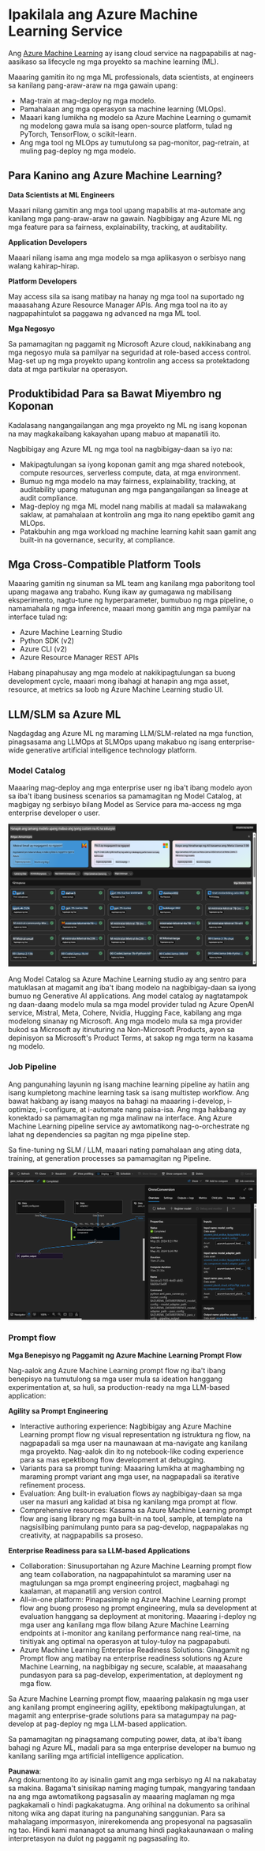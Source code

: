 # **Ipakilala ang Azure Machine Learning Service**

Ang [Azure Machine Learning](https://ml.azure.com?WT.mc_id=aiml-138114-kinfeylo) ay isang cloud service na nagpapabilis at nag-aasikaso sa lifecycle ng mga proyekto sa machine learning (ML).

Maaaring gamitin ito ng mga ML professionals, data scientists, at engineers sa kanilang pang-araw-araw na mga gawain upang:

- Mag-train at mag-deploy ng mga modelo. 
- Pamahalaan ang mga operasyon sa machine learning (MLOps).
- Maaari kang lumikha ng modelo sa Azure Machine Learning o gumamit ng modelong gawa mula sa isang open-source platform, tulad ng PyTorch, TensorFlow, o scikit-learn.
- Ang mga tool ng MLOps ay tumutulong sa pag-monitor, pag-retrain, at muling pag-deploy ng mga modelo.

## Para Kanino ang Azure Machine Learning?

**Data Scientists at ML Engineers**

Maaari nilang gamitin ang mga tool upang mapabilis at ma-automate ang kanilang mga pang-araw-araw na gawain. 
Nagbibigay ang Azure ML ng mga feature para sa fairness, explainability, tracking, at auditability.

**Application Developers**

Maaari nilang isama ang mga modelo sa mga aplikasyon o serbisyo nang walang kahirap-hirap.

**Platform Developers**

May access sila sa isang matibay na hanay ng mga tool na suportado ng maaasahang Azure Resource Manager APIs. 
Ang mga tool na ito ay nagpapahintulot sa paggawa ng advanced na mga ML tool.

**Mga Negosyo**

Sa pamamagitan ng paggamit ng Microsoft Azure cloud, nakikinabang ang mga negosyo mula sa pamilyar na seguridad at role-based access control. 
Mag-set up ng mga proyekto upang kontrolin ang access sa protektadong data at mga partikular na operasyon.

## Produktibidad Para sa Bawat Miyembro ng Koponan

Kadalasang nangangailangan ang mga proyekto ng ML ng isang koponan na may magkakaibang kakayahan upang mabuo at mapanatili ito.

Nagbibigay ang Azure ML ng mga tool na nagbibigay-daan sa iyo na:
- Makipagtulungan sa iyong koponan gamit ang mga shared notebook, compute resources, serverless compute, data, at mga environment.
- Bumuo ng mga modelo na may fairness, explainability, tracking, at auditability upang matugunan ang mga pangangailangan sa lineage at audit compliance.
- Mag-deploy ng mga ML model nang mabilis at madali sa malawakang saklaw, at pamahalaan at kontrolin ang mga ito nang epektibo gamit ang MLOps.
- Patakbuhin ang mga workload ng machine learning kahit saan gamit ang built-in na governance, security, at compliance.

## Mga Cross-Compatible Platform Tools

Maaaring gamitin ng sinuman sa ML team ang kanilang mga paboritong tool upang magawa ang trabaho. 
Kung ikaw ay gumagawa ng mabilisang eksperimento, nagtu-tune ng hyperparameter, bumubuo ng mga pipeline, o namamahala ng mga inference, maaari mong gamitin ang mga pamilyar na interface tulad ng:
- Azure Machine Learning Studio
- Python SDK (v2)
- Azure CLI (v2)
- Azure Resource Manager REST APIs

Habang pinapahusay ang mga modelo at nakikipagtulungan sa buong development cycle, maaari mong ibahagi at hanapin ang mga asset, resource, at metrics sa loob ng Azure Machine Learning studio UI.

## **LLM/SLM sa Azure ML**

Nagdagdag ang Azure ML ng maraming LLM/SLM-related na mga function, pinagsasama ang LLMOps at SLMOps upang makabuo ng isang enterprise-wide generative artificial intelligence technology platform.

### **Model Catalog**

Maaaring mag-deploy ang mga enterprise user ng iba't ibang modelo ayon sa iba't ibang business scenarios sa pamamagitan ng Model Catalog, at magbigay ng serbisyo bilang Model as Service para ma-access ng mga enterprise developer o user.

![models](../../../../translated_images/models.2450411eac222e539ffb55785a8f550d01be1030bd8eb67c9c4f9ae4ca5d64be.tl.png)

Ang Model Catalog sa Azure Machine Learning studio ay ang sentro para matuklasan at magamit ang iba't ibang modelo na nagbibigay-daan sa iyong bumuo ng Generative AI applications. Ang model catalog ay nagtatampok ng daan-daang modelo mula sa mga model provider tulad ng Azure OpenAI service, Mistral, Meta, Cohere, Nvidia, Hugging Face, kabilang ang mga modelong sinanay ng Microsoft. Ang mga modelo mula sa mga provider bukod sa Microsoft ay itinuturing na Non-Microsoft Products, ayon sa depinisyon sa Microsoft's Product Terms, at sakop ng mga term na kasama ng modelo.

### **Job Pipeline**

Ang pangunahing layunin ng isang machine learning pipeline ay hatiin ang isang kumpletong machine learning task sa isang multistep workflow. Ang bawat hakbang ay isang maayos na bahagi na maaaring i-develop, i-optimize, i-configure, at i-automate nang paisa-isa. Ang mga hakbang ay konektado sa pamamagitan ng mga malinaw na interface. Ang Azure Machine Learning pipeline service ay awtomatikong nag-o-orchestrate ng lahat ng dependencies sa pagitan ng mga pipeline step.

Sa fine-tuning ng SLM / LLM, maaari nating pamahalaan ang ating data, training, at generation processes sa pamamagitan ng Pipeline.

![finetuning](../../../../translated_images/finetuning.b52e4aa971dfd8d3c668db913a2b419380533bd3a920d227ec19c078b7b3f309.tl.png)

### **Prompt flow**

**Mga Benepisyo ng Paggamit ng Azure Machine Learning Prompt Flow**

Nag-aalok ang Azure Machine Learning prompt flow ng iba't ibang benepisyo na tumutulong sa mga user mula sa ideation hanggang experimentation at, sa huli, sa production-ready na mga LLM-based application:

**Agility sa Prompt Engineering**

- Interactive authoring experience: Nagbibigay ang Azure Machine Learning prompt flow ng visual representation ng istruktura ng flow, na nagpapadali sa mga user na maunawaan at ma-navigate ang kanilang mga proyekto. Nag-aalok din ito ng notebook-like coding experience para sa mas epektibong flow development at debugging.
- Variants para sa prompt tuning: Maaaring lumikha at maghambing ng maraming prompt variant ang mga user, na nagpapadali sa iterative refinement process.
- Evaluation: Ang built-in evaluation flows ay nagbibigay-daan sa mga user na masuri ang kalidad at bisa ng kanilang mga prompt at flow.
- Comprehensive resources: Kasama sa Azure Machine Learning prompt flow ang isang library ng mga built-in na tool, sample, at template na nagsisilbing panimulang punto para sa pag-develop, nagpapalakas ng creativity, at nagpapabilis sa proseso.

**Enterprise Readiness para sa LLM-based Applications**

- Collaboration: Sinusuportahan ng Azure Machine Learning prompt flow ang team collaboration, na nagpapahintulot sa maraming user na magtulungan sa mga prompt engineering project, magbahagi ng kaalaman, at mapanatili ang version control.
- All-in-one platform: Pinapasimple ng Azure Machine Learning prompt flow ang buong proseso ng prompt engineering, mula sa development at evaluation hanggang sa deployment at monitoring. Maaaring i-deploy ng mga user ang kanilang mga flow bilang Azure Machine Learning endpoints at i-monitor ang kanilang performance nang real-time, na tinitiyak ang optimal na operasyon at tuloy-tuloy na pagpapabuti.
- Azure Machine Learning Enterprise Readiness Solutions: Ginagamit ng Prompt flow ang matibay na enterprise readiness solutions ng Azure Machine Learning, na nagbibigay ng secure, scalable, at maaasahang pundasyon para sa pag-develop, experimentation, at deployment ng mga flow.

Sa Azure Machine Learning prompt flow, maaaring palakasin ng mga user ang kanilang prompt engineering agility, epektibong makipagtulungan, at magamit ang enterprise-grade solutions para sa matagumpay na pag-develop at pag-deploy ng mga LLM-based application.

Sa pamamagitan ng pinagsamang computing power, data, at iba't ibang bahagi ng Azure ML, madali para sa mga enterprise developer na bumuo ng kanilang sariling mga artificial intelligence application.

**Paunawa**:  
Ang dokumentong ito ay isinalin gamit ang mga serbisyo ng AI na nakabatay sa makina. Bagama't sinisikap naming maging tumpak, mangyaring tandaan na ang mga awtomatikong pagsasalin ay maaaring maglaman ng mga pagkakamali o hindi pagkakatugma. Ang orihinal na dokumento sa orihinal nitong wika ang dapat ituring na pangunahing sanggunian. Para sa mahalagang impormasyon, inirerekomenda ang propesyonal na pagsasalin ng tao. Hindi kami mananagot sa anumang hindi pagkakaunawaan o maling interpretasyon na dulot ng paggamit ng pagsasaling ito.